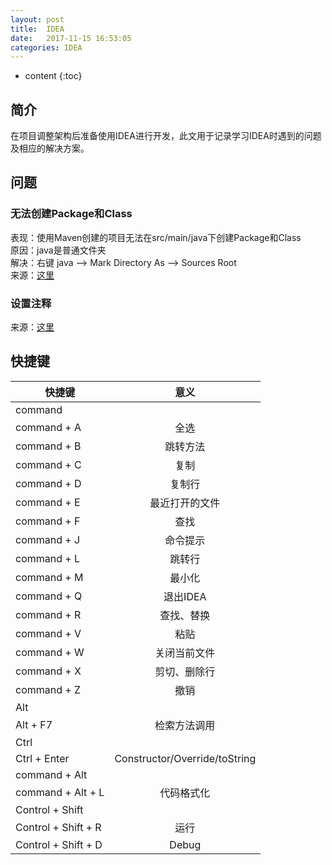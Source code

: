 ```yaml
---
layout: post
title:  IDEA
date:   2017-11-15 16:53:05
categories: IDEA
---
```


* content
{:toc}

## 简介

在项目调整架构后准备使用IDEA进行开发，此文用于记录学习IDEA时遇到的问题及相应的解决方案。

## 问题

### 无法创建Package和Class

表现：使用Maven创建的项目无法在src/main/java下创建Package和Class  
原因：java是普通文件夹  
解决：右键 java --> Mark Directory As --> Sources Root  
来源：[这里](http://blog.csdn.net/qq_24949727/article/details/52097838)

### 设置注释

来源：[这里](http://blog.csdn.net/u013412790/article/details/52807102)

## 快捷键

| 快捷键	|	意义 |
| --------|:----:|
| command	|
| command + A	|	全选 |
| command + B	|	跳转方法 |
| command + C	|	复制 |
| command + D	|	复制行 |
| command + E	|	最近打开的文件 |
| command + F	|	查找 |
| command + J	|	命令提示 |
| command + L	|	跳转行 |
| command + M	|	最小化 |
| command + Q	|	退出IDEA |
| command + R	|	查找、替换 |
| command + V	|	粘贴 |
| command + W	|	关闭当前文件 |
| command + X	|	剪切、删除行 |
| command + Z	|	撤销 |
| Alt	|
| Alt + F7	|	检索方法调用 |
| Ctrl	|
| Ctrl + Enter	|	Constructor/Override/toString |
| command + Alt| |
| command + Alt + L	|	代码格式化 |
| Control + Shift|
| Control + Shift + R	|	运行 |
| Control + Shift + D	|	Debug |